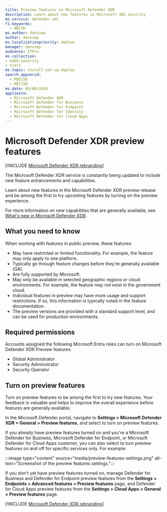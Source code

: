```yaml
---
title: Preview features in Microsoft Defender XDR
description: Learn about new features in Microsoft 365 security
ms.service: defender-xdr
f1.keywords: 
  - NOCSH
ms.author: dansimp
author: dansimp
ms.localizationpriority: medium
manager: dansimp
audience: ITPro
ms.collection: 
- m365-security
- tier1
ms.topic: install-set-up-deploy
search.appverid: 
  - MOE150
  - MET150
ms.date: 05/08/2024
appliesto: 
  - Microsoft Defender XDR
  - Microsoft Defender for Business
  - Microsoft Defender for Endpoint
  - Microsoft Defender for Identity
  - Microsoft Defender for Cloud Apps
---
```


# Microsoft Defender XDR preview features

[!INCLUDE [Microsoft Defender XDR rebranding](../includes/microsoft-defender.md)]

The Microsoft Defender XDR service is constantly being updated to include new feature enhancements and capabilities.

Learn about new features in the Microsoft Defender XDR preview release and be among the first to try upcoming features by turning on the preview experience.

For more information on new capabilities that are generally available, see [What's new in Microsoft Defender XDR](whats-new.md).

## What you need to know

When working with features in public preview, these features:

- May have restricted or limited functionality. For example, the feature may only apply to one platform.
- Typically go through feature changes before they're generally available (GA).
- Are fully supported by Microsoft.
- May only be available in selected geographic regions or cloud environments. For example, the feature may not exist in the government cloud.
- Individual features in preview may have more usage and support restrictions. If so, this information is typically noted in the feature documentation.
- The preview versions are provided with a standard support level, and can be used for production environments. 

## Required permissions

Accounts assigned the following Microsoft Entra roles can turn on Microsoft Defender XDR Preview features:

- Global Administrator
- Security Administrator
- Security Operator

## Turn on preview features

Turn on preview features to be among the first to try new features. Your feedback is valuable and helps to improve the overall experience before features are generally available.

In the Microsoft Defender portal, navigate to **Settings > Microsoft Defender XDR > General > Preview features**, and select to turn on preview features.

If you already have preview features turned on and you're a Microsoft Defender for Business, Microsoft Defender for Endpoint, or Microsoft Defender for Cloud Apps customer, you can also select to turn preview features on and off for specific services only. For example:

:::image type="content" source="media/preview-features-settings.png" alt-text="Screenshot of the preview features settings.":::

If you don't yet have preview features turned on, manage Defender for Business and Defender for Endpoint preview features from the **Settings > Endpoints > Advanced features > Preview features** page, and Defender for Cloud Apps preview features from the **Settings > Cloud Apps > General > Preview features** page.

[!INCLUDE [Microsoft Defender XDR rebranding](../includes/defender-m3d-techcommunity.md)]
